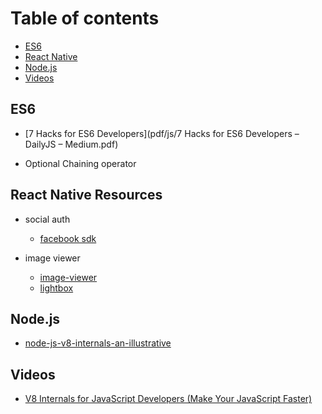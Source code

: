 # Table of contents

- [ES6](#es6)
- [React Native](#react-native-resources)
- [Node.js](#nodejs)
- [Videos](#videos)

## ES6

- [7 Hacks for ES6 Developers](pdf/js/7 Hacks for ES6 Developers – DailyJS – Medium.pdf)

- Optional Chaining operator

## React Native Resources

- social auth
  - [facebook sdk](https://developers.facebook.com/docs/react-native/login)

- image viewer
  - [image-viewer](https://github.com/ascoders/react-native-image-viewer)
  - [lightbox](https://github.com/oblador/react-native-lightbox)

## Node.js

- [node-js-v8-internals-an-illustrative](https://codeburst.io/node-js-v8-internals-an-illustrative-primer-83766e983bf6)

## Videos

- [V8 Internals for JavaScript Developers (Make Your JavaScript Faster)](https://www.youtube.com/watch?v=EhpmNyR2Za0)
